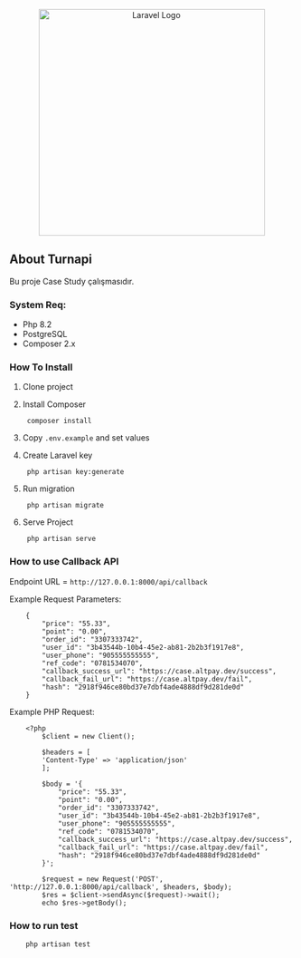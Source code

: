 <p align="center"><a href="https://laravel.com" target="_blank"><img src="https://raw.githubusercontent.com/laravel/art/master/logo-lockup/5%20SVG/2%20CMYK/1%20Full%20Color/laravel-logolockup-cmyk-red.svg" width="400" alt="Laravel Logo"></a></p>


## About Turnapi

Bu proje Case Study çalışmasıdır.

### System Req:
- Php  8.2
- PostgreSQL
- Composer 2.x


### How To Install

1. Clone project
2. Install Composer
    
        composer install
3. Copy `.env.example` and set values
4. Create Laravel key
        
        php artisan key:generate
5. Run migration
    
        php artisan migrate
6. Serve Project

        php artisan serve


### How to use Callback API

Endpoint URL = `http://127.0.0.1:8000/api/callback`

Example Request Parameters:

        {
            "price": "55.33",
            "point": "0.00",
            "order_id": "3307333742",
            "user_id": "3b43544b-10b4-45e2-ab81-2b2b3f1917e8",
            "user_phone": "905555555555",
            "ref_code": "0781534070",
            "callback_success_url": "https://case.altpay.dev/success",
            "callback_fail_url": "https://case.altpay.dev/fail",
            "hash": "2918f946ce80bd37e7dbf4ade4888df9d281de0d"
        }

Example PHP Request:

        <?php
            $client = new Client();

            $headers = [
            'Content-Type' => 'application/json'
            ];

            $body = '{
                "price": "55.33",
                "point": "0.00",
                "order_id": "3307333742",
                "user_id": "3b43544b-10b4-45e2-ab81-2b2b3f1917e8",
                "user_phone": "905555555555",
                "ref_code": "0781534070",
                "callback_success_url": "https://case.altpay.dev/success",
                "callback_fail_url": "https://case.altpay.dev/fail",
                "hash": "2918f946ce80bd37e7dbf4ade4888df9d281de0d"
            }';

            $request = new Request('POST', 'http://127.0.0.1:8000/api/callback', $headers, $body);
            $res = $client->sendAsync($request)->wait();
            echo $res->getBody();


### How to run test

        php artisan test

